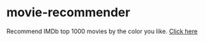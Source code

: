 # movie-recommender
Recommend IMDb top 1000 movies by the color you like. [Click here](https://jennyliu.shinyapps.io/IMDbMovieRecommender/)
